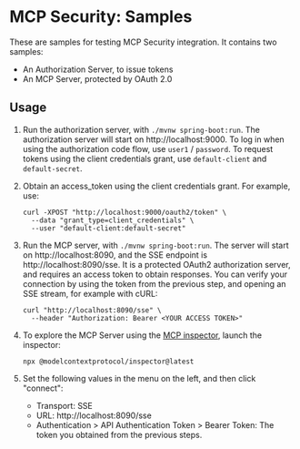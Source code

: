 # MCP Security: Samples

These are samples for testing MCP Security integration. It contains two samples:

- An Authorization Server, to issue tokens
- An MCP Server, protected by OAuth 2.0

## Usage

1. Run the authorization server, with `./mvnw spring-boot:run`. The authorization server will start
   on http://localhost:9000. To log in when using the authorization code flow, use `user1` / `password`. To request
   tokens using the client credentials grant, use `default-client` and `default-secret`.
1. Obtain an access_token using the client credentials grant. For example, use:

   ```shell
   curl -XPOST "http://localhost:9000/oauth2/token" \
     --data "grant_type=client_credentials" \
     --user "default-client:default-secret"
   ```

1. Run the MCP server, with `./mvnw spring-boot:run`. The server will start on http://localhost:8090, and the SSE
   endpoint is http://localhost:8090/sse. It is a protected OAuth2 authorization server, and requires an access token to
   obtain responses. You can verify your connection by using the token from the previous step, and opening an SSE
   stream, for example with cURL:

   ```shell
   curl "http://localhost:8090/sse" \
     --header "Authorization: Bearer <YOUR ACCESS TOKEN>"
   ```

1. To explore the MCP Server using the [MCP inspector](https://modelcontextprotocol.io/legacy/tools/inspector), launch
   the inspector:

   ```shell
   npx @modelcontextprotocol/inspector@latest
   ```

1. Set the following values in the menu on the left, and then click "connect":
    - Transport: SSE
    - URL: http://localhost:8090/sse
    - Authentication > API Authentication Token > Bearer Token: The token you obtained from the previous steps.
